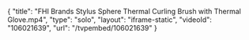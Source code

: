 {
    "title": "FHI Brands Stylus Sphere Thermal Curling Brush with Thermal Glove.mp4",
    "type": "solo",
    "layout": "iframe-static",
    "videoId": "106021639",
    "url": "\/tvpembed\/106021639"
}